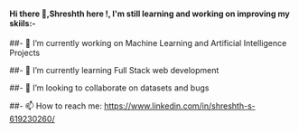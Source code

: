 #### Hi there 👋,Shreshth here !, I'm still learning and working on improving my skiils:-


<!--**shreshth3142857/shreshth3142857** is a ✨ _special_ ✨ repository because its `README.md` (this file) appears on your GitHub profile.-->


##- 🔭 I’m currently working on Machine Learning and Artificial Intelligence Projects
  
##- 🌱 I’m currently learning Full Stack web development
  
##- 👯 I’m looking to collaborate on datasets and bugs
   
##- 📫 How to reach me: https://www.linkedin.com/in/shreshth-s-619230260/

  


